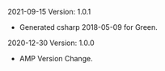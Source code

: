 2021-09-15 Version: 1.0.1
- Generated csharp 2018-05-09 for Green.

2020-12-30 Version: 1.0.0
- AMP Version Change.

